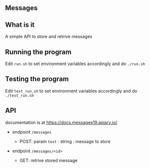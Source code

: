 Messages
------


What is it
-----------

A simple API to store and retrive messages


Running the program
--------------------

Edit `run.sh` to set environment variables accordingly and do `./run.sh`


Testing the program
--------------------

Edit `test_run.sh` to set environment variables accordingly and do `./test_run.sh`


API
----

documentation is at https://docs.messages19.apiary.io/

- endpoint `/messages`

    - POST:
    param `text` : string : message to store

- endpoint `/messages/<id>`

    - GET:
    retrive stored message

